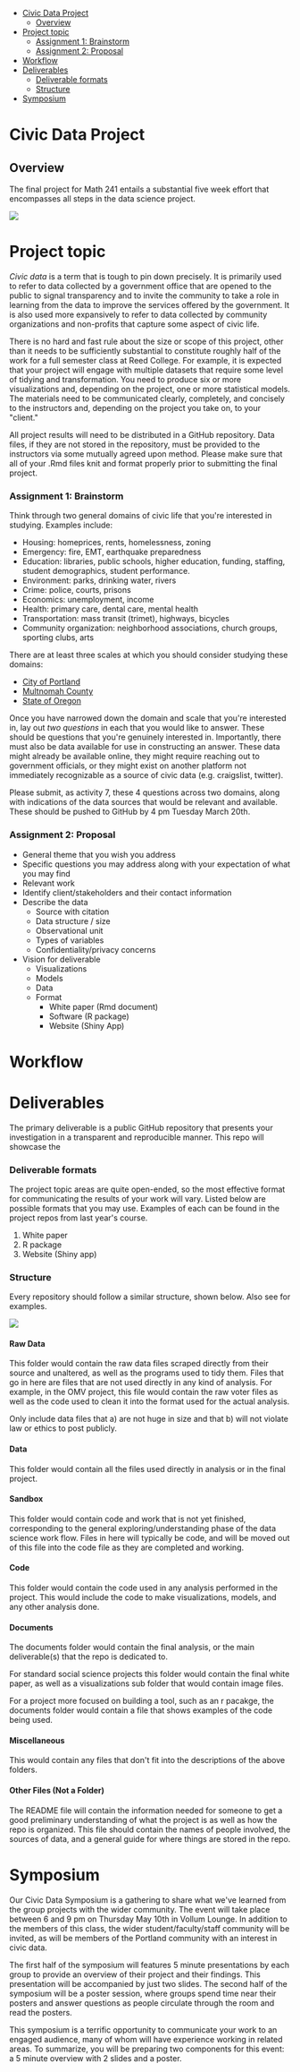 
-   [Civic Data Project](#civic-data-project)
    -   [Overview](#overview)
-   [Project topic](#project-topic)
    -   [Assignment 1: Brainstorm](#assignment-1-brainstorm)
    -   [Assignment 2: Proposal](#assignment-2-proposal)
-   [Workflow](#workflow)
-   [Deliverables](#deliverables)
    -   [Deliverable formats](#deliverable-formats)
    -   [Structure](#structure)
-   [Symposium](#symposium)

Civic Data Project
==================

Overview
--------

The final project for Math 241 entails a substantial five week effort that encompasses all steps in the data science project.

![](../figs/ds-cycle.png)

Project topic
=============

*Civic data* is a term that is tough to pin down precisely. It is primarily used to refer to data collected by a government office that are opened to the public to signal transparency and to invite the community to take a role in learning from the data to improve the services offered by the government. It is also used more expansively to refer to data collected by community organizations and non-profits that capture some aspect of civic life.

There is no hard and fast rule about the size or scope of this project, other than it needs to be sufficiently substantial to constitute roughly half of the work for a full semester class at Reed College. For example, it is expected that your project will engage with multiple datasets that require some level of tidying and transformation. You need to produce six or more visualizations and, depending on the project, one or more statistical models. The materials need to be communicated clearly, completely, and concisely to the instructors and, depending on the project you take on, to your "client."

All project results will need to be distributed in a GitHub repository. Data files, if they are not stored in the repository, must be provided to the instructors via some mutually agreed upon method. Please make sure that all of your .Rmd files knit and format properly prior to submitting the final project.

### Assignment 1: Brainstorm

Think through two general domains of civic life that you're interested in studying. Examples include:

-   Housing: homeprices, rents, homelessness, zoning
-   Emergency: fire, EMT, earthquake preparedness
-   Education: libraries, public schools, higher education, funding, staffing, student demographics, student performance.
-   Environment: parks, drinking water, rivers
-   Crime: police, courts, prisons
-   Economics: unemployment, income
-   Health: primary care, dental care, mental health
-   Transportation: mass transit (trimet), highways, bicycles
-   Community organization: neighborhood associations, church groups, sporting clubs, arts

There are at least three scales at which you should consider studying these domains:

-   [City of Portland](https://www.portlandoregon.gov/26003)
-   [Multnomah County](https://multco.us/departments)
-   [State of Oregon](http://www.oregon.gov/pages/index.aspx)

Once you have narrowed down the domain and scale that you're interested in, lay out *two questions* in each that you would like to answer. These should be questions that you're genuinely interested in. Importantly, there must also be data available for use in constructing an answer. These data might already be available online, they might require reaching out to government officials, or they might exist on another platform not immediately recognizable as a source of civic data (e.g. craigslist, twitter).

Please submit, as activity 7, these 4 questions across two domains, along with indications of the data sources that would be relevant and available. These should be pushed to GitHub by 4 pm Tuesday March 20th.

### Assignment 2: Proposal

-   General theme that you wish you address
-   Specific questions you may address along with your expectation of what you may find
-   Relevant work
-   Identify client/stakeholders and their contact information
-   Describe the data
    -   Source with citation
    -   Data structure / size
    -   Observational unit
    -   Types of variables
    -   Confidentiality/privacy concerns
-   Vision for deliverable
    -   Visualizations
    -   Models
    -   Data
    -   Format
        -   White paper (Rmd document)
        -   Software (R package)
        -   Website (Shiny App)

Workflow
========

Deliverables
============

The primary deliverable is a public GitHub repository that presents your investigation in a transparent and reproducible manner. This repo will showcase the

### Deliverable formats

The project topic areas are quite open-ended, so the most effective format for communicating the results of your work will vary. Listed below are possible formats that you may use. Examples of each can be found in the project repos from last year's course.

1.  White paper
2.  R package
3.  Website (Shiny app)

### Structure

Every repository should follow a similar structure, shown below. Also see [](www.github.com/ds-elections) for examples.

![](../figs/model-repo.png)

#### Raw Data

This folder would contain the raw data files scraped directly from their source and unaltered, as well as the programs used to tidy them. Files that go in here are files that are not used directly in any kind of analysis. For example, in the OMV project, this file would contain the raw voter files as well as the code used to clean it into the format used for the actual analysis.

Only include data files that a) are not huge in size and that b) will not violate law or ethics to post publicly.

#### Data

This folder would contain all the files used directly in analysis or in the final project.

#### Sandbox

This folder would contain code and work that is not yet finished, corresponding to the general exploring/understanding phase of the data science work flow. Files in here will typically be code, and will be moved out of this file into the code file as they are completed and working.

#### Code

This folder would contain the code used in any analysis performed in the project. This would include the code to make visualizations, models, and any other analysis done.

#### Documents

The documents folder would contain the final analysis, or the main deliverable(s) that the repo is dedicated to.

For standard social science projects this folder would contain the final white paper, as well as a visualizations sub folder that would contain image files.

For a project more focused on building a tool, such as an r pacakge, the documents folder would contain a file that shows examples of the code being used.

#### Miscellaneous

This would contain any files that don't fit into the descriptions of the above folders.

#### Other Files (Not a Folder)

The README file will contain the information needed for someone to get a good preliminary understanding of what the project is as well as how the repo is organized. This file should contain the names of people involved, the sources of data, and a general guide for where things are stored in the repo.

Symposium
=========

Our Civic Data Symposium is a gathering to share what we've learned from the group projects with the wider community. The event will take place between 6 and 9 pm on Thursday May 10th in Vollum Lounge. In addition to the members of this class, the wider student/faculty/staff community will be invited, as will be members of the Portland community with an interest in civic data.

The first half of the symposium will features 5 minute presentations by each group to provide an overview of their project and their findings. This presentation will be accompanied by just two slides. The second half of the symposium will be a poster session, where groups spend time near their posters and answer questions as people circulate through the room and read the posters.

This symposium is a terrific opportunity to communicate your work to an engaged audience, many of whom will have experience working in related areas. To summarize, you will be preparing two components for this event: a 5 minute overview with 2 slides and a poster.
